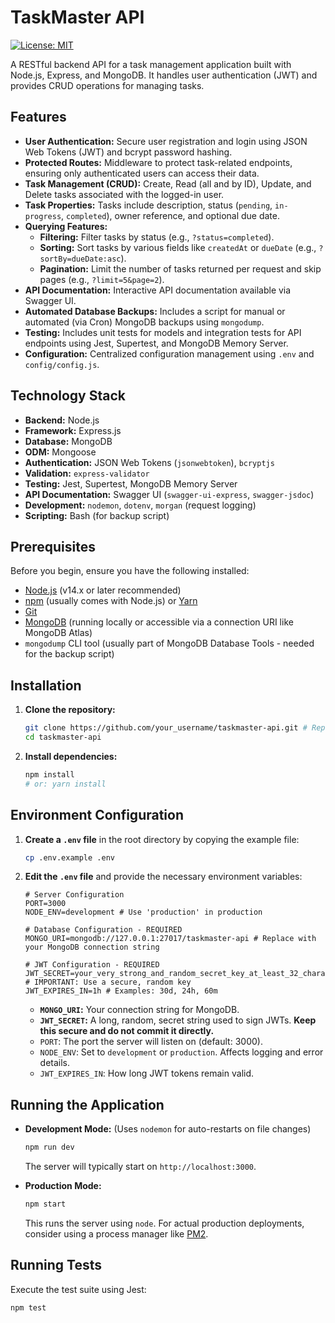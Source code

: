 # TaskMaster API

[![License: MIT](https://img.shields.io/badge/License-MIT-yellow.svg?style=flat-square)](https://opensource.org/licenses/MIT)

A RESTful backend API for a task management application built with Node.js, Express, and MongoDB. It handles user authentication (JWT) and provides CRUD operations for managing tasks.

## Features

-   **User Authentication:** Secure user registration and login using JSON Web Tokens (JWT) and bcrypt password hashing.
-   **Protected Routes:** Middleware to protect task-related endpoints, ensuring only authenticated users can access their data.
-   **Task Management (CRUD):** Create, Read (all and by ID), Update, and Delete tasks associated with the logged-in user.
-   **Task Properties:** Tasks include description, status (`pending`, `in-progress`, `completed`), owner reference, and optional due date.
-   **Querying Features:**
    -   **Filtering:** Filter tasks by status (e.g., `?status=completed`).
    -   **Sorting:** Sort tasks by various fields like `createdAt` or `dueDate` (e.g., `?sortBy=dueDate:asc`).
    -   **Pagination:** Limit the number of tasks returned per request and skip pages (e.g., `?limit=5&page=2`).
-   **API Documentation:** Interactive API documentation available via Swagger UI.
-   **Automated Database Backups:** Includes a script for manual or automated (via Cron) MongoDB backups using `mongodump`.
-   **Testing:** Includes unit tests for models and integration tests for API endpoints using Jest, Supertest, and MongoDB Memory Server.
-   **Configuration:** Centralized configuration management using `.env` and `config/config.js`.

## Technology Stack

-   **Backend:** Node.js
-   **Framework:** Express.js
-   **Database:** MongoDB
-   **ODM:** Mongoose
-   **Authentication:** JSON Web Tokens (`jsonwebtoken`), `bcryptjs`
-   **Validation:** `express-validator`
-   **Testing:** Jest, Supertest, MongoDB Memory Server
-   **API Documentation:** Swagger UI (`swagger-ui-express`, `swagger-jsdoc`)
-   **Development:** `nodemon`, `dotenv`, `morgan` (request logging)
-   **Scripting:** Bash (for backup script)

## Prerequisites

Before you begin, ensure you have the following installed:

-   [Node.js](https://nodejs.org/) (v14.x or later recommended)
-   [npm](https://www.npmjs.com/) (usually comes with Node.js) or [Yarn](https://yarnpkg.com/)
-   [Git](https://git-scm.com/)
-   [MongoDB](https://www.mongodb.com/try/download/community) (running locally or accessible via a connection URI like MongoDB Atlas)
-   `mongodump` CLI tool (usually part of MongoDB Database Tools - needed for the backup script)

## Installation

1.  **Clone the repository:**

    ```bash
    git clone https://github.com/your_username/taskmaster-api.git # Replace with your repo URL
    cd taskmaster-api
    ```

2.  **Install dependencies:**
    ```bash
    npm install
    # or: yarn install
    ```

## Environment Configuration

1.  **Create a `.env` file** in the root directory by copying the example file:

    ```bash
    cp .env.example .env
    ```

2.  **Edit the `.env` file** and provide the necessary environment variables:

    ```dotenv
    # Server Configuration
    PORT=3000
    NODE_ENV=development # Use 'production' in production

    # Database Configuration - REQUIRED
    MONGO_URI=mongodb://127.0.0.1:27017/taskmaster-api # Replace with your MongoDB connection string

    # JWT Configuration - REQUIRED
    JWT_SECRET=your_very_strong_and_random_secret_key_at_least_32_characters # IMPORTANT: Use a secure, random key
    JWT_EXPIRES_IN=1h # Examples: 30d, 24h, 60m
    ```

    -   **`MONGO_URI`:** Your connection string for MongoDB.
    -   **`JWT_SECRET`:** A long, random, secret string used to sign JWTs. **Keep this secure and do not commit it directly.**
    -   `PORT`: The port the server will listen on (default: 3000).
    -   `NODE_ENV`: Set to `development` or `production`. Affects logging and error details.
    -   `JWT_EXPIRES_IN`: How long JWT tokens remain valid.

## Running the Application

-   **Development Mode:** (Uses `nodemon` for auto-restarts on file changes)

    ```bash
    npm run dev
    ```

    The server will typically start on `http://localhost:3000`.

-   **Production Mode:**
    ```bash
    npm start
    ```
    This runs the server using `node`. For actual production deployments, consider using a process manager like [PM2](https://pm2.keymetrics.io/).

## Running Tests

Execute the test suite using Jest:

```bash
npm test
```

